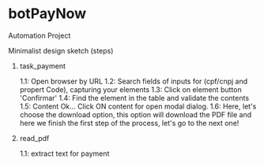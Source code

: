 # botPayNow
Automation Project

Minimalist design sketch (steps)


1. task_payment

    1.1: Open browser by URL
    1.2: Search fields of inputs for (cpf/cnpj and propert Code), capturing your elements
    1.3: Click on element button 'Confirmar'
    1.4: Find the element in the table and validate the contents
    1.5: Content Ok... Click ON content for open modal dialog.
    1.6: Here, let's choose the download option, this option will download the PDF file and here we finish the first step of the process, let's go to the next one!

2. read_pdf

    1.1: extract text for payment
